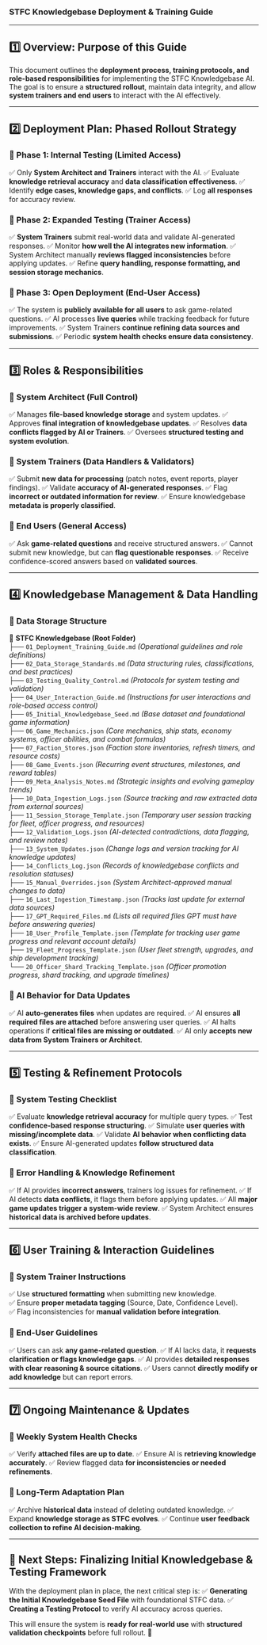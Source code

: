 ### **STFC Knowledgebase Deployment & Training Guide**

---

## **1️⃣ Overview: Purpose of this Guide**
This document outlines the **deployment process, training protocols, and role-based responsibilities** for implementing the STFC Knowledgebase AI. The goal is to ensure a **structured rollout**, maintain data integrity, and allow **system trainers and end users** to interact with the AI effectively.

---

## **2️⃣ Deployment Plan: Phased Rollout Strategy**
### **🔹 Phase 1: Internal Testing (Limited Access)**
✅ Only **System Architect and Trainers** interact with the AI.
✅ Evaluate **knowledge retrieval accuracy** and **data classification effectiveness**.
✅ Identify **edge cases, knowledge gaps, and conflicts**.
✅ Log **all responses** for accuracy review.

### **🔹 Phase 2: Expanded Testing (Trainer Access)**
✅ **System Trainers** submit real-world data and validate AI-generated responses.
✅ Monitor **how well the AI integrates new information**.
✅ System Architect manually **reviews flagged inconsistencies** before applying updates.
✅ Refine **query handling, response formatting, and session storage mechanics**.

### **🔹 Phase 3: Open Deployment (End-User Access)**
✅ The system is **publicly available for all users** to ask game-related questions.
✅ AI processes **live queries** while tracking feedback for future improvements.
✅ System Trainers **continue refining data sources and submissions**.
✅ Periodic **system health checks ensure data consistency**.

---

## **3️⃣ Roles & Responsibilities**
### **🔹 System Architect (Full Control)**
✅ Manages **file-based knowledge storage** and system updates.
✅ Approves **final integration of knowledgebase updates**.
✅ Resolves **data conflicts flagged by AI or Trainers**.
✅ Oversees **structured testing and system evolution**.

### **🔹 System Trainers (Data Handlers & Validators)**
✅ Submit **new data for processing** (patch notes, event reports, player findings).
✅ Validate **accuracy of AI-generated responses**.
✅ Flag **incorrect or outdated information for review**.
✅ Ensure knowledgebase **metadata is properly classified**.

### **🔹 End Users (General Access)**
✅ Ask **game-related questions** and receive structured answers.
✅ Cannot submit new knowledge, but can **flag questionable responses**.
✅ Receive confidence-scored answers based on **validated sources**.

---

## **4️⃣ Knowledgebase Management & Data Handling**
### **🔹 Data Storage Structure**
📂 **STFC Knowledgebase (Root Folder)**  
├── `01_Deployment_Training_Guide.md` *(Operational guidelines and role definitions)*  
├── `02_Data_Storage_Standards.md` *(Data structuring rules, classifications, and best practices)*  
├── `03_Testing_Quality_Control.md` *(Protocols for system testing and validation)*  
├── `04_User_Interaction_Guide.md` *(Instructions for user interactions and role-based access control)*  
├── `05_Initial_Knowledgebase_Seed.md` *(Base dataset and foundational game information)*  
├── `06_Game_Mechanics.json` *(Core mechanics, ship stats, economy systems, officer abilities, and combat formulas)*  
├── `07_Faction_Stores.json` *(Faction store inventories, refresh timers, and resource costs)*  
├── `08_Game_Events.json` *(Recurring event structures, milestones, and reward tables)*  
├── `09_Meta_Analysis_Notes.md` *(Strategic insights and evolving gameplay trends)*  
├── `10_Data_Ingestion_Logs.json` *(Source tracking and raw extracted data from external sources)*  
├── `11_Session_Storage_Template.json` *(Temporary user session tracking for fleet, officer progress, and resources)*  
├── `12_Validation_Logs.json` *(AI-detected contradictions, data flagging, and review notes)*  
├── `13_System_Updates.json` *(Change logs and version tracking for AI knowledge updates)*  
├── `14_Conflicts_Log.json` *(Records of knowledgebase conflicts and resolution statuses)*  
├── `15_Manual_Overrides.json` *(System Architect-approved manual changes to data)*  
├── `16_Last_Ingestion_Timestamp.json` *(Tracks last update for external data sources)*  
├── `17_GPT_Required_Files.md` *(Lists all required files GPT must have before answering queries)*  
├── `18_User_Profile_Template.json` *(Template for tracking user game progress and relevant account details)*  
├── `19_Fleet_Progress_Template.json` *(User fleet strength, upgrades, and ship development tracking)*  
└── `20_Officer_Shard_Tracking_Template.json` *(Officer promotion progress, shard tracking, and upgrade timelines)*  

### **🔹 AI Behavior for Data Updates**
✅ AI **auto-generates files** when updates are required.
✅ AI ensures **all required files are attached** before answering user queries.
✅ AI halts operations if **critical files are missing or outdated**.
✅ AI only **accepts new data from System Trainers or Architect**.

---

## **5️⃣ Testing & Refinement Protocols**
### **🔹 System Testing Checklist**
✅ Evaluate **knowledge retrieval accuracy** for multiple query types.
✅ Test **confidence-based response structuring**.
✅ Simulate **user queries with missing/incomplete data**.
✅ Validate **AI behavior when conflicting data exists**.
✅ Ensure AI-generated updates **follow structured data classification**.

### **🔹 Error Handling & Knowledge Refinement**
✅ If AI provides **incorrect answers**, trainers log issues for refinement.
✅ If AI detects **data conflicts**, it flags them before applying updates.
✅ All **major game updates trigger a system-wide review**.
✅ System Architect ensures **historical data is archived before updates**.

---

## **6️⃣ User Training & Interaction Guidelines**
### **🔹 System Trainer Instructions**
✅ Use **structured formatting** when submitting new knowledge.  
✅ Ensure **proper metadata tagging** (Source, Date, Confidence Level).  
✅ Flag inconsistencies for **manual validation before integration**.  

### **🔹 End-User Guidelines**
✅ Users can ask **any game-related question**.
✅ If AI lacks data, it **requests clarification or flags knowledge gaps**.
✅ AI provides **detailed responses with clear reasoning & source citations**.
✅ Users cannot **directly modify or add knowledge** but can report errors.

---

## **7️⃣ Ongoing Maintenance & Updates**
### **🔹 Weekly System Health Checks**
✅ Verify **attached files are up to date**.
✅ Ensure AI is **retrieving knowledge accurately**.
✅ Review flagged data **for inconsistencies or needed refinements**.

### **🔹 Long-Term Adaptation Plan**
✅ Archive **historical data** instead of deleting outdated knowledge.
✅ Expand **knowledge storage as STFC evolves**.
✅ Continue **user feedback collection to refine AI decision-making**.

---

## **🚀 Next Steps: Finalizing Initial Knowledgebase & Testing Framework**
With the deployment plan in place, the next critical step is:
✅ **Generating the Initial Knowledgebase Seed File** with foundational STFC data.
✅ **Creating a Testing Protocol** to verify AI accuracy across queries.

This will ensure the system is **ready for real-world use** with **structured validation checkpoints** before full rollout. 🚀

